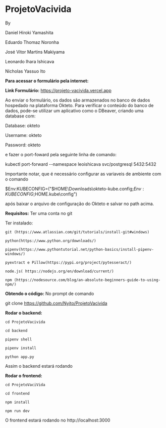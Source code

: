 # ProjetoVacivida

By

Daniel Hiroki Yamashita

Eduardo Thomaz Noronha

José Vitor Martins Makiyama

Leonardo Ihara Ishicava

Nicholas Yassuo Ito



**Para acessar o formulário pela internet:**

**Link Formulário:**
https://projeto-vacivida.vercel.app

Ao enviar o formulário, os dados são armazenados no banco de dados hospedado na plataforma Okteto.
Para verificar o conteúdo do banco de dados, pode-se utilizar um aplicativo como o DBeaver, criando uma database com:


Database: okteto

Username: okteto

Password: okteto


e fazer o port-foward pela seguinte linha de comando:

  kubectl port-forward --namespace leoishicava svc/postgresql 5432:5432

Importante notar, que é necessário configurar as variaveis de ambiente com o comando

  $Env:KUBECONFIG=("$HOME\Downloads\okteto-kube.config;$Env:KUBECONFIG;$HOME\.kube\config")
  
após baixar o arquivo de configuração do Okteto e salvar no path acima.

**Requisitos:**
  Ter uma conta no git
  
  Ter instalado:
  
    git (https://www.atlassian.com/git/tutorials/install-git#windows)
    
    python(https://www.python.org/downloads/)
    
    pipenv(https://www.pythontutorial.net/python-basics/install-pipenv-windows/)
    
    pyextract e Pillow(https://pypi.org/project/pytesseract/)  
    
    node.js( https://nodejs.org/en/download/current/)
    
    npm (https://nodesource.com/blog/an-absolute-beginners-guide-to-using-npm/)
    
    
    
  
**Obtendo o código:**
No prompt de comando

  git clone https://github.com/Nyito/ProjetoVacivida
  
**Rodar o backend:**
    
    cd ProjetoVacivida
  
    cd backend
  
    pipenv shell
  
    pipenv install
  
    python app.py
 
 Assim o backend estará rodando
 
**Rodar o frontend:**
      
    cd ProjetoVaciVida 
  
    cd frontend
  
    npm install
  
    npm run dev
  
  O frontend estará rodando no http://localhost:3000



  
  
 
